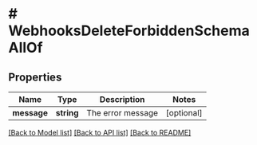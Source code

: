 # # WebhooksDeleteForbiddenSchemaAllOf

## Properties

Name | Type | Description | Notes
------------ | ------------- | ------------- | -------------
**message** | **string** | The error message | [optional]

[[Back to Model list]](../README.md#documentation-for-models) [[Back to API list]](../README.md#documentation-for-api-endpoints) [[Back to README]](../README.md)

